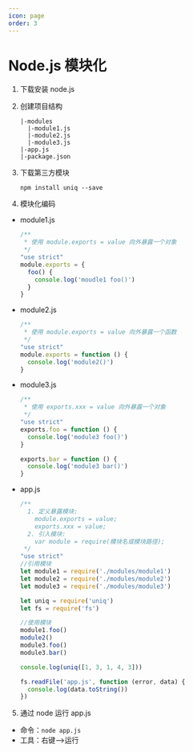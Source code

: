```yaml
---
icon: page
order: 3
---
```

# Node.js 模块化
1. 下载安装 node.js

2. 创建项目结构

   ```
   |-modules
     |-module1.js
     |-module2.js
     |-module3.js
   |-app.js
   |-package.json
   ```
3. 下载第三方模块

   `npm install uniq --save`

4. 模块化编码

  * module1.js
    ```javascript
    /**
     * 使用 module.exports = value 向外暴露一个对象
     */
    "use strict"
    module.exports = {
      foo() {
        console.log('moudle1 foo()')
      }
    }
    ```
  * module2.js
    ```javascript
    /**
     * 使用 module.exports = value 向外暴露一个函数
     */
    "use strict"
    module.exports = function () {
      console.log('module2()')
    }
    ```
  * module3.js
    ```javascript
    /**
     * 使用 exports.xxx = value 向外暴露一个对象
     */
    "use strict"
    exports.foo = function () {
      console.log('module3 foo()')
    }
    
    exports.bar = function () {
      console.log('module3 bar()')
    }
    ```
  * app.js 
    ```javascript
    /**
      1. 定义暴露模块:
        module.exports = value;
        exports.xxx = value;
      2. 引入模块:
        var module = require(模块名或模块路径);
     */
    "use strict"
    //引用模块
    let module1 = require('./modules/module1')
    let module2 = require('./modules/module2')
    let module3 = require('./modules/module3')
    
    let uniq = require('uniq')
    let fs = require('fs')
    
    //使用模块
    module1.foo()
    module2()
    module3.foo()
    module3.bar()
    
    console.log(uniq([1, 3, 1, 4, 3]))
    
    fs.readFile('app.js', function (error, data) {
      console.log(data.toString())
    })
    ```
5. 通过 node 运行 app.js
  * 命令：`node app.js`
  * 工具：右键-->运行
